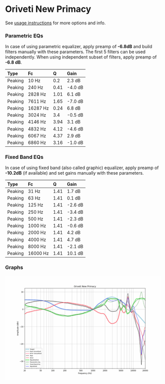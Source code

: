 # Oriveti New Primacy
See [usage instructions](https://github.com/jaakkopasanen/AutoEq#usage) for more options and info.

### Parametric EQs
In case of using parametric equalizer, apply preamp of **-6.8dB** and build filters manually
with these parameters. The first 5 filters can be used independently.
When using independent subset of filters, apply preamp of **-6.8 dB**.

| Type    | Fc       |    Q | Gain    |
|:--------|:---------|:-----|:--------|
| Peaking | 10 Hz    | 0.2  | 2.3 dB  |
| Peaking | 240 Hz   | 0.41 | -4.0 dB |
| Peaking | 2828 Hz  | 1.01 | 6.1 dB  |
| Peaking | 7611 Hz  | 1.65 | -7.0 dB |
| Peaking | 16287 Hz | 0.24 | 6.8 dB  |
| Peaking | 3024 Hz  | 3.4  | -0.5 dB |
| Peaking | 4146 Hz  | 3.94 | 3.1 dB  |
| Peaking | 4832 Hz  | 4.12 | -4.6 dB |
| Peaking | 6067 Hz  | 4.37 | 2.9 dB  |
| Peaking | 6860 Hz  | 3.16 | -1.0 dB |

### Fixed Band EQs
In case of using fixed band (also called graphic) equalizer, apply preamp of **-10.2dB**
(if available) and set gains manually with these parameters.

| Type    | Fc       |    Q | Gain    |
|:--------|:---------|:-----|:--------|
| Peaking | 31 Hz    | 1.41 | 1.7 dB  |
| Peaking | 63 Hz    | 1.41 | 0.1 dB  |
| Peaking | 125 Hz   | 1.41 | -2.6 dB |
| Peaking | 250 Hz   | 1.41 | -3.4 dB |
| Peaking | 500 Hz   | 1.41 | -2.3 dB |
| Peaking | 1000 Hz  | 1.41 | -0.6 dB |
| Peaking | 2000 Hz  | 1.41 | 4.2 dB  |
| Peaking | 4000 Hz  | 1.41 | 4.7 dB  |
| Peaking | 8000 Hz  | 1.41 | -2.1 dB |
| Peaking | 16000 Hz | 1.41 | 10.1 dB |

### Graphs
![](./Oriveti%20New%20Primacy.png)